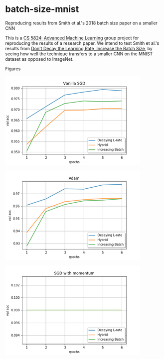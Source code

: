 # batch-size-mnist
Reproducing results from Smith et al.'s 2018 batch size paper on a smaller CNN

This is a [CS 5824: Advanced Machine Learning][2] group project for reproducing
the results of a research paper. We intend to test Smith et al.'s results
from [Don't Decay the Learning Rate, Increase the Batch Size][1], by seeing
how well the technique transfers to a smaller CNN on the MNIST dataset as
opposed to ImageNet.


Figures

![vanilla sgd results](/vanilla_sgd.png)

![adam results](/adam.png)

![sgd with momentum results](/sgd_with_momentum.png)


[1]: https://arxiv.org/abs/1711.00489
[2]: http://courses.cs.vt.edu/cs5824/Fall19/project.html
